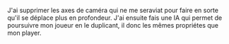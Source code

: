 J'ai supprimer les axes de caméra qui ne me seraviat pour faire en sorte qu'il se déplace plus en profondeur.
J'ai ensuite fais une IA qui permet de poursuivre mon joueur en le duplicant, il donc les mêmes propriétes que mon player.

